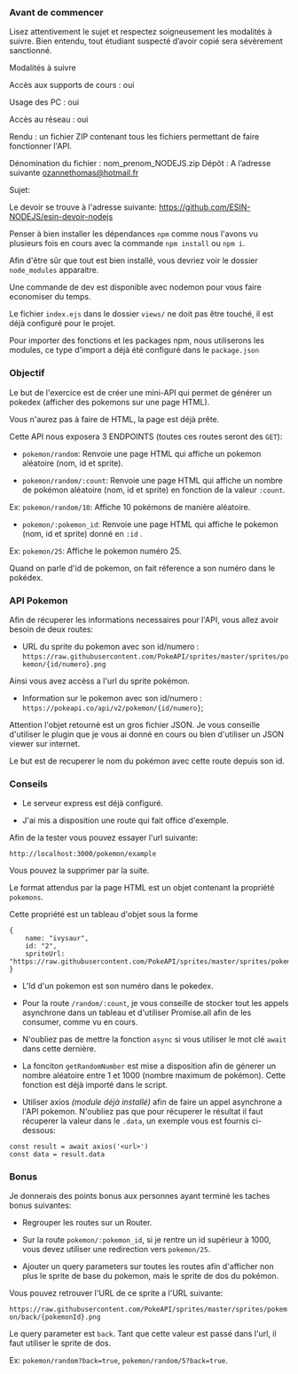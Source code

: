 ### Avant de commencer

Lisez attentivement le sujet et respectez soigneusement les modalités à suivre. Bien entendu, tout étudiant suspecté d’avoir copié sera sévèrement sanctionné.

Modalités à suivre

Accès aux supports de cours : oui

Usage des PC : oui

Accès au réseau : oui

Rendu : un fichier ZIP contenant tous les fichiers permettant de faire fonctionner l'API.

Dénomination du fichier : nom_prenom_NODEJS.zip Dépôt : A l’adresse suivante ozannethomas@hotmail.fr

Sujet:

Le devoir se trouve à l'adresse suivante: https://github.com/ESIN-NODEJS/esin-devoir-nodejs

Penser à bien installer les dépendances `npm` comme nous l'avons vu plusieurs fois en cours avec la commande `npm install` ou `npm i`.

Afin d'être sûr que tout est bien installé, vous devriez voir le dossier `node_modules` apparaitre.

Une commande de dev est disponible avec nodemon pour vous faire economiser du temps.

Le fichier `index.ejs` dans le dossier `views/` ne doit pas être touché, il est déjà configuré pour le projet.

Pour importer des fonctions et les packages npm, nous utiliserons les modules, ce type d'import a déjà été configuré dans le `package.json`

### Objectif

Le but de l'exercice est de créer une mini-API qui permet de générer un pokedex (afficher des pokemons sur une page HTML).

Vous n'aurez pas à faire de HTML, la page est déjà prête.

Cette API nous exposera 3 ENDPOINTS (toutes ces routes seront des `GET`):

- `pokemon/random`: Renvoie une page HTML qui affiche un pokemon aléatoire (nom, id et sprite).

- `pokemon/random/:count`: Renvoie une page HTML qui affiche un nombre de pokémon aléatoire (nom, id et sprite) en fonction de la valeur `:count`.

Ex: `pokemon/random/10`: Affiche 10 pokémons de manière aléatoire.

- `pokemon/:pokemon_id`: Renvoie une page HTML qui affiche le pokemon (nom, id et sprite) donné en `:id` .

Ex: `pokemon/25`: Affiche le pokemon numéro 25.

Quand on parle d'id de pokemon, on fait réference a son numéro dans le pokédex.

### API Pokemon

Afin de récuperer les informations necessaires pour l'API, vous allez avoir besoin de deux routes:

- URL du sprite du pokemon avec son id/numero : `https://raw.githubusercontent.com/PokeAPI/sprites/master/sprites/pokemon/{id/numero}.png`

Ainsi vous avez accèss a l'url du sprite pokémon.

- Information sur le pokemon avec son id/numero : `https://pokeapi.co/api/v2/pokemon/{id/numero}`;

Attention l'objet retourné est un gros fichier JSON. Je vous conseille d'utiliser le plugin que je vous ai donné en cours ou bien d'utiliser un JSON viewer sur internet.

Le but est de recuperer le nom du pokémon avec cette route depuis son id.

### Conseils

- Le serveur express est déjà configuré.

- J'ai mis a disposition une route qui fait office d'exemple.

Afin de la tester vous pouvez essayer l'url suivante:

`http://localhost:3000/pokemon/example`

Vous pouvez la supprimer par la suite.

Le format attendus par la page HTML est un objet contenant la propriété `pokemons`.

Cette propriété est un tableau d'objet sous la forme

```
{
    name: "ivysaur",
    id: "2",
    spriteUrl: "https://raw.githubusercontent.com/PokeAPI/sprites/master/sprites/pokemon/2.png"
}
```

- L'Id d'un pokemon est son numéro dans le pokedex.

- Pour la route `/random/:count`, je vous conseille de stocker tout les appels asynchrone dans un tableau et d'utiliser Promise.all afin de les consumer, comme vu en cours.

- N'oubliez pas de mettre la fonction `async` si vous utiliser le mot clé `await` dans cette dernière.

- La fonciton `getRandomNumber` est mise a disposition afin de génerer un nombre aléatoire entre 1 et 1000 (nombre maximum de pokémon). Cette fonction est déjà importé dans le script.

- Utiliser axios _(module déjà installé)_ afin de faire un appel asynchrone a l'API pokemon. N'oubliez pas que pour récuperer le résultat il faut récuperer la valeur dans le `.data`, un exemple vous est fournis ci-dessous:

```
const result = await axios('<url>')
const data = result.data
```

### Bonus

Je donnerais des points bonus aux personnes ayant terminé les taches bonus suivantes:

- Regrouper les routes sur un Router.

- Sur la route `pokemon/:pokemon_id`, si je rentre un id supérieur à 1000, vous devez utiliser une redirection vers `pokemon/25`.

- Ajouter un query parameters sur toutes les routes afin d'afficher non plus le sprite de base du pokemon, mais le sprite de dos du pokémon.

Vous pouvez retrouver l'URL de ce sprite a l'URL suivante:

`https://raw.githubusercontent.com/PokeAPI/sprites/master/sprites/pokemon/back/{pokemonId}.png`

Le query parameter est `back`. Tant que cette valeur est passé dans l'url, il faut utiliser le sprite de dos.

Ex: `pokemon/random?back=true`, `pokemon/random/5?back=true`.
